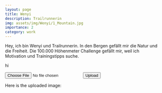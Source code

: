 ```yaml
---
layout: page
title: Wenyi
description: Trailrunnerin
img: assets/img/Wenyi/1_Mountain.jpg
importance: 2
category: work
---
```


Hey, ich bin Wenyi und Trailrunnerin. In den Bergen gefällt mir die Natur und die Freiheit. Die 100.000 Höhenmeter Challenge gefällt mir, weil ich Motivation und Trainingstipps suche.

hi


<form id="image-upload-form">
  <input type="file" id="image-upload-input">
  <button type="submit">Upload</button>
</form>

<div>
    Here is the uploaded image:
    <img id="uploaded-image">
</div>

<script>
    const form = document.querySelector('#image-upload-form');
const input = document.querySelector('#image-upload-input');
const img = document.querySelector('#uploaded-image');

form.addEventListener('submit', async (e) => {
    e.preventDefault();
    const file = input.files[0];
    const formData = new FormData();
    formData.append('image', file);

    try {
        const res = await fetch('/upload', {
            method: 'POST',
            body: formData,
        });

        if (res.ok) {
            const contentType = res.headers.get('Content-Type');

            if (contentType && contentType.includes('image')) {
                // If the response is an image, show it in the image element
                const blob = await res.blob();
                const imageUrl = URL.createObjectURL(blob);
                img.src = imageUrl;
            } else if (contentType && contentType.includes('application/json')) {
                // If the response is JSON, extract the image URL and show it in the image element
                const jsonData = await res.json();
                img.src = jsonData.imageUrl;
            } else {
                console.error(`Unexpected response Content-Type: ${contentType}`);
            }
        } else {
            console.error(`Error response from server: ${res.status} ${res.statusText}`);
        }
    } catch (err) {
        console.error(err);
    }
});

</script>


<!--script>
  const form = document.getElementById('image-upload-form');
  const input = document.getElementById('image-upload-input');
  const uploadedImage = document.getElementById('uploaded-image');

  form.addEventListener('submit', (event) => {
    event.preventDefault();
    const formData = new FormData();
    formData.append('image', input.files[0]);
    fetch('/upload', {
        method: 'POST',
        body: formData
        }).then(response => {
        // handle the response from the server
        if(response.ok) {
            return response.json(); // assuming the server returns JSON
        } else {
            throw new Error('Upload failed');
        }
        }).then(data => {
        // handle the response data
        const imgUrl = data.url; // assuming the server returns the image URL
        const uploadedImage = document.getElementById('uploaded-image');
        uploadedImage.src = imgUrl;
        }).catch(error => {
        // handle any errors that occur during the upload
        console.error(error);
        });
  });
</script-->